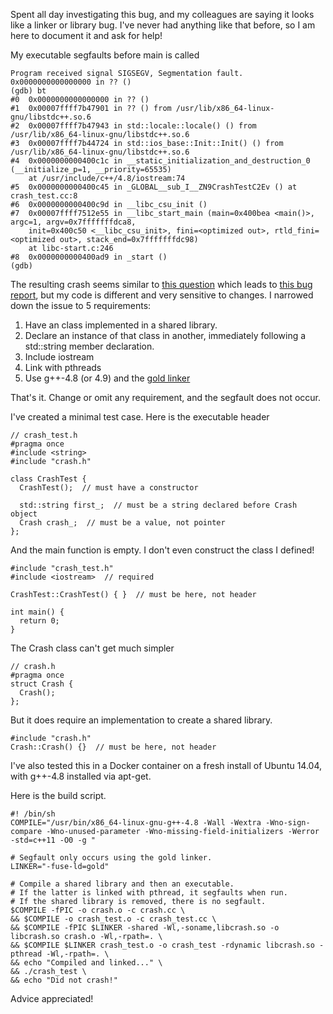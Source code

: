 Spent all day investigating this bug, and my colleagues are saying it looks like a linker or library bug. I've never had anything like that before, so I am here to document it and ask for help!

My executable segfaults before main is called

    Program received signal SIGSEGV, Segmentation fault.
    0x0000000000000000 in ?? ()
    (gdb) bt
    #0  0x0000000000000000 in ?? ()
    #1  0x00007ffff7b47901 in ?? () from /usr/lib/x86_64-linux-gnu/libstdc++.so.6
    #2  0x00007ffff7b47943 in std::locale::locale() () from /usr/lib/x86_64-linux-gnu/libstdc++.so.6
    #3  0x00007ffff7b44724 in std::ios_base::Init::Init() () from /usr/lib/x86_64-linux-gnu/libstdc++.so.6
    #4  0x0000000000400c1c in __static_initialization_and_destruction_0 (__initialize_p=1, __priority=65535)
        at /usr/include/c++/4.8/iostream:74
    #5  0x0000000000400c45 in _GLOBAL__sub_I__ZN9CrashTestC2Ev () at crash_test.cc:8
    #6  0x0000000000400c9d in __libc_csu_init ()
    #7  0x00007ffff7512e55 in __libc_start_main (main=0x400bea <main()>, argc=1, argv=0x7fffffffdca8, 
        init=0x400c50 <__libc_csu_init>, fini=<optimized out>, rtld_fini=<optimized out>, stack_end=0x7fffffffdc98)
        at libc-start.c:246
    #8  0x0000000000400ad9 in _start ()
    (gdb) 

The resulting crash seems similar to [this question][1] which leads to [this bug report][2], but my code is different and very sensitive to changes. I narrowed down the issue to 5 requirements:

1. Have an class implemented in a shared library.
2. Declare an instance of that class in another, immediately following  a std::string member declaration.
3. Include iostream
4. Link with pthreads
5. Use g++-4.8 (or 4.9) and the [gold linker][3]

That's it. Change or omit any requirement, and the segfault does not occur.

I've created a minimal test case. Here is the executable header

    // crash_test.h
    #pragma once
    #include <string>
    #include "crash.h"
    
    class CrashTest {
      CrashTest();  // must have a constructor
    
      std::string first_;  // must be a string declared before Crash object
      Crash crash_;  // must be a value, not pointer
    };

And the main function is empty. I don't even construct the class I defined!

    #include "crash_test.h"
    #include <iostream>  // required
    
    CrashTest::CrashTest() { }  // must be here, not header
    
    int main() {
      return 0;
    }

The Crash class can't get much simpler

    // crash.h
    #pragma once
    struct Crash {
      Crash();
    };

But it does require an implementation to create a shared library.


    #include "crash.h"
    Crash::Crash() {}  // must be here, not header



I've also tested this in a Docker container on a fresh install of Ubuntu 14.04, with g++-4.8 installed via apt-get.

Here is the build script.

    #! /bin/sh
    COMPILE="/usr/bin/x86_64-linux-gnu-g++-4.8 -Wall -Wextra -Wno-sign-compare -Wno-unused-parameter -Wno-missing-field-initializers -Werror -std=c++11 -O0 -g "
    
    # Segfault only occurs using the gold linker.
    LINKER="-fuse-ld=gold"
    
    # Compile a shared library and then an executable.
    # If the latter is linked with pthread, it segfaults when run.
    # If the shared library is removed, there is no segfault.
    $COMPILE -fPIC -o crash.o -c crash.cc \
    && $COMPILE -o crash_test.o -c crash_test.cc \
    && $COMPILE -fPIC $LINKER -shared -Wl,-soname,libcrash.so -o libcrash.so crash.o -Wl,-rpath=. \
    && $COMPILE $LINKER crash_test.o -o crash_test -rdynamic libcrash.so -pthread -Wl,-rpath=. \
    && echo "Compiled and linked..." \
    && ./crash_test \
    && echo "Did not crash!"


Advice appreciated!


  [1]: http://stackoverflow.com/questions/29786161/why-does-linking-with-pthread-cause-a-segmentation-fault
  [2]: https://sourceware.org/bugzilla/show_bug.cgi?id=16417
  [3]: https://en.wikipedia.org/wiki/Gold_(linker)
